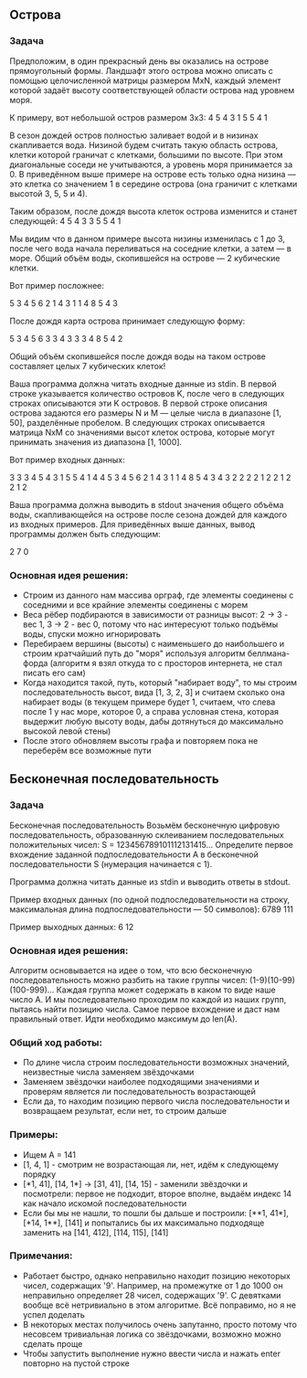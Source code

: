 ## Острова
### Задача
Предположим, в один прекрасный день вы оказались на острове прямоугольный формы.
Ландшафт этого острова можно описать с помощью целочисленной матрицы размером MxN, каждый элемент которой задаёт высоту соответствующей области острова над уровнем моря.

К примеру, вот небольшой остров размером 3x3:
4 5 4
3 1 5
5 4 1

В сезон дождей остров полностью заливает водой и в низинах скапливается вода. Низиной будем считать такую область острова, клетки которой граничат с клетками, большими по высоте. При этом диагональные соседи не учитываются, а уровень моря принимается за 0. В приведённом выше примере на острове есть только одна низина — это клетка со значением 1 в середине острова (она граничит с клетками высотой 3, 5, 5 и 4).

Таким образом, после дождя высота клеток острова изменится и станет следующей:
4 5 4
3 3 5
5 4 1

Мы видим что в данном примере высота низины изменилась с 1 до 3, после чего вода начала переливаться на соседние клетки, а затем — в море. Общий объём воды, скопившейся на острове — 2 кубические клетки.

Вот пример посложнее:

5 3 4 5
6 2 1 4
3 1 1 4
8 5 4 3

После дождя карта острова принимает следующую форму:

5 3 4 5
6 3 3 4
3 3 3 4
8 5 4 2

Общий объём скопившейся после дождя воды на таком острове составляет целых 7 кубических клеток!

Ваша программа должна читать входные данные из stdin.
В первой строке указывается количество островов K, после чего в следующих строках описываются эти K островов.
В первой строке описания острова задаются его размеры N и M — целые числа в диапазоне [1, 50], разделённые пробелом.
В следующих строках описывается матрица NxM со значениями высот клеток острова, которые могут принимать значения из диапазона [1, 1000].

Вот пример входных данных:

3
3 3
4 5 4
3 1 5
5 4 1
4 4
5 3 4 5
6 2 1 4
3 1 1 4
8 5 4 3
4 3
2 2 2
2 1 2
2 1 2
2 1 2

Ваша программа должна выводить в stdout значения общего объёма воды, скапливающейся на острове после сезона дождей для каждого из входных примеров. Для приведённых выше данных, вывод программы должен быть следующим:

2
7
0



### Основная идея решения:
* Строим из данного нам массива орграф, где элементы соединены с соседними и все крайние элементы соединены с морем
* Веса рёбер подбираются в зависимости от разницы высот: 2 -> 3 - вес 1, 3 -> 2 - вес 0, потому что нас интересуют только подъёмы воды, спуски можно игнорировать
* Перебираем вершины (высоты) с наименьшего до наибольшего и строим кратчайший путь до "моря" используя алгоритм беллмана-форда (алгоритм я взял откуда то с просторов интернета, не стал писать его сам)
* Когда находится такой, путь, который "набирает воду", то мы строим последовательность высот, вида [1, 3, 2, 3] и считаем сколько она набирает воды (в текущем примере будет 1, считаем, что слева после 1 у нас море, которое 0, а справа условная стена, которая выдержит любую высоту воды, дабы дотянуться до максимально высокой левой стены)
* После этого обновляем высоты графа и повторяем пока не переберём все возможные пути
  
  
## Бесконечная последовательность
### Задача
Бесконечная последовательность
Возьмём бесконечную цифровую последовательность, образованную склеиванием последовательных положительных чисел: S = 123456789101112131415...
Определите первое вхождение заданной подпоследовательности A в бесконечной последовательности S (нумерация начинается с 1).

Программа должна читать данные из stdin и выводить ответы в stdout.

Пример входных данных (по одной подпоследовательности на строку, максимальная длина подпоследовательности — 50 символов):
6789
111

Пример выходных данных:
6
12

### Основная идея решения:
Алгоритм основывается на идее о том, что всю бесконечную последовательность можно разбить на такие группы чисел: (1-9)(10-99)(100-999)... Каждая группа может содержать в каком то виде наше число A. И мы последовательно проходим по каждой из наших групп, пытаясь найти позицию числа. Самое первое вхождение и даст нам правильный ответ. Идти необходимо максимум до len(A).

### Общий ход работы:
* По длине числа строим последовательности возможных значений, неизвестные числа заменяем звёздочками
* Заменяем звёздочки наиболее подходящими значениями и проверям является ли последовательность возрастающей
* Если да, то находим позицию первого числа последовательности и возвращаем результат, если нет, то строим дальше

### Примеры:

* Ищем A = 141
* [1, 4, 1] - смотрим не возрастающая ли, нет, идём к следующему порядку
* [\*1, 41], [14, 1\*] -> [31, 41], [14, 15] - заменили звёздочки и посмотрели: первое не подходит, второе вполне, выдаём индекс 14 как начало искомой последовательности
* Если бы мы не нашли, то пошли бы дальше и построили: [\*\*1, 41\*], [\*14, 1\*\*], [141] и попытались бы их максимально подходяще заменить на [141, 412], [114, 115], [141]


### Примечания:
* Работает быстро, однако неправильно находит позицию некоторых чисел, содержащих '9'. Например, на промежутке от 1 до 1000 он неправильно определяет 28 чисел, содержащих '9'. С девятками вообще всё нетривиально в этом алгоритме. Всё поправимо, но я не успел доделать
* В некоторых местах получилось очень запутанно, просто потому что несовсем тривиальная логика со звёздочками, возможно можно сделать проще
* Чтобы запустить выполнение нужно ввести числа и нажать enter повторно на пустой строке

  
